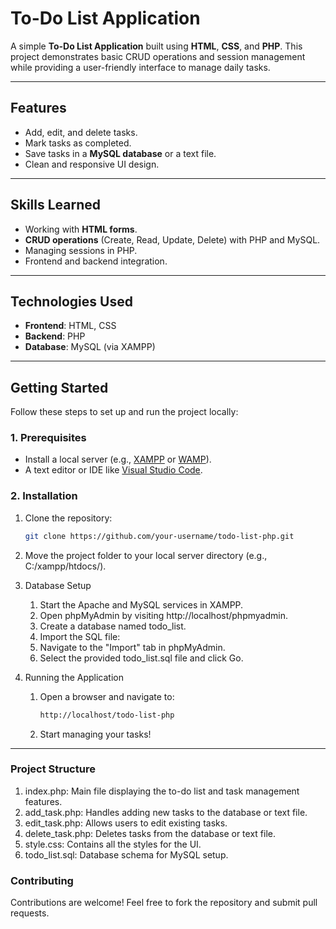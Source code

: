 # To-Do List Application

A simple **To-Do List Application** built using **HTML**, **CSS**, and **PHP**. This project demonstrates basic CRUD operations and session management while providing a user-friendly interface to manage daily tasks.

---

## Features

- Add, edit, and delete tasks.
- Mark tasks as completed.
- Save tasks in a **MySQL database** or a text file.
- Clean and responsive UI design.

---

## Skills Learned

- Working with **HTML forms**.
- **CRUD operations** (Create, Read, Update, Delete) with PHP and MySQL.
- Managing sessions in PHP.
- Frontend and backend integration.

---

## Technologies Used

- **Frontend**: HTML, CSS
- **Backend**: PHP
- **Database**: MySQL (via XAMPP)

---

## Getting Started

Follow these steps to set up and run the project locally:

### 1. Prerequisites

- Install a local server (e.g., [XAMPP](https://www.apachefriends.org/index.html) or [WAMP](https://www.wampserver.com/en/)).
- A text editor or IDE like [Visual Studio Code](https://code.visualstudio.com/).

### 2. Installation

1. Clone the repository:
   ```bash
   git clone https://github.com/your-username/todo-list-php.git

2. Move the project folder to your local server directory (e.g., C:/xampp/htdocs/).

3. Database Setup
    1. Start the Apache and MySQL services in XAMPP.
    2. Open phpMyAdmin by visiting http://localhost/phpmyadmin.
    3. Create a database named todo_list.
    4. Import the SQL file:
    5. Navigate to the "Import" tab in phpMyAdmin.
    6. Select the provided todo_list.sql file and click Go.

4. Running the Application
    1. Open a browser and navigate to:
        ```bash
        http://localhost/todo-list-php
    2. Start managing your tasks!

---


### Project Structure

1. index.php: Main file displaying the to-do list and task management features.
2. add_task.php: Handles adding new tasks to the database or text file.
3. edit_task.php: Allows users to edit existing tasks.
4. delete_task.php: Deletes tasks from the database or text file.
5. style.css: Contains all the styles for the UI.
6. todo_list.sql: Database schema for MySQL setup.


### Contributing
Contributions are welcome! Feel free to fork the repository and submit pull requests.